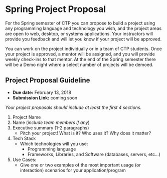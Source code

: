 # Spring Project Proposal

For the Spring semester of CTP you can propose to build a project using any programming language and technology you wish, and the project areas are open to web, desktop, or systems applications. Your instructors will provide you feedback and will let you know if your project will be approved.

You can work on the project individually or in a team of CTP students. Once your project is approved, a mentor will be assigned, and you will provide weekly check-ins to that mentor. At the end of the Spring semester there will be a Demo night where a select number of projects will be demoed.


## Project Proposal Guideline

* **Due date:** February 13, 2018
* **Submission Link:** coming soon
<!-- * **Submission Link:** 
    - [https://www.dropbox.com/request/](https://www.dropbox.com/request/)
    - **IMPORTANT:** Name your files with your section number and lastname followed by firstname: `sec_#_lastname_firstname.pdf`
 -->

_Your project proposals should include at least the first 4 sections._

1) Project Name
2) Name (_include team members if any_)
3) Executive summary (1-2 paragraphs)
    - Pitch your project! What is it? Who uses it? Why does it matter?
4) Tech Stack
    - Which technologies will you use:
        + Programming language
        + Frameworks, Libraries, and Software (databases, servers, etc...)
5) Use Cases:
    - Give one or two examples of the most important usage (or interaction) scenarios for your application/program
